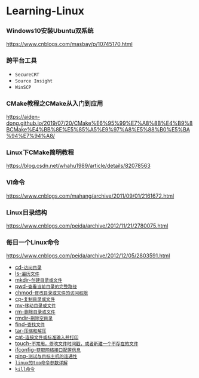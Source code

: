 # Learning-Linux

### Windows10安装Ubuntu双系统
https://www.cnblogs.com/masbay/p/10745170.html

### 跨平台工具
* `SecureCRT`<br>
* `Source Insight`<br>
* `WinSCP`<br>

### CMake教程之CMake从入门到应用
https://aiden-dong.github.io/2019/07/20/CMake%E6%95%99%E7%A8%8B%E4%B9%8BCMake%E4%BB%8E%E5%85%A5%E9%97%A8%E5%88%B0%E5%BA%94%E7%94%A8/

### Linux下CMake简明教程
https://blog.csdn.net/whahu1989/article/details/82078563

### VI命令
https://www.cnblogs.com/mahang/archive/2011/09/01/2161672.html

### Linux目录结构
https://www.cnblogs.com/peida/archive/2012/11/21/2780075.html

### 每日一个Linux命令
https://www.cnblogs.com/peida/archive/2012/12/05/2803591.html

* [cd-`访问目录`](https://www.cnblogs.com/peida/archive/2012/10/24/2736501.html)
* [ls-`遍历文件`](https://blog.csdn.net/gnail_oug/article/details/70162658)
* [mkdir-`创建目录或文件`](https://www.cnblogs.com/peida/archive/2012/10/25/2738271.html)
* [pwd-`查看当前目录的完整路径`](https://www.cnblogs.com/peida/archive/2012/10/24/2737730.html)
* [chmod-`修改目录或文件的访问权限`](https://www.cnblogs.com/peida/archive/2012/11/29/2794010.html)
* [cp-`复制目录或文件`](https://www.cnblogs.com/peida/archive/2012/10/29/2744185.html)
* [mv-`移动目录或文件`](https://www.cnblogs.com/peida/archive/2012/10/27/2743022.html)
* [rm-`删除目录或文件`](https://www.cnblogs.com/peida/archive/2012/10/26/2740521.html)
* [rmdir-`删除空目录`](https://www.cnblogs.com/peida/archive/2012/10/27/2742076.html)
* [find-`查找文件`](https://www.cnblogs.com/peida/archive/2012/11/13/2767374.html)
* [tar-`压缩和解压`](https://www.cnblogs.com/peida/archive/2012/11/30/2795656.html)
* [cat-`连接文件或标准输入并打印`](https://www.cnblogs.com/peida/archive/2012/10/30/2746968.html)
* [touch-`不常用，修改文件时间戳，或者新建一个不存在的文件`](https://www.cnblogs.com/peida/archive/2012/10/30/2745714.html)
* [ifconfig-`获取网络接口配置信息`](https://www.cnblogs.com/peida/archive/2013/02/27/2934525.html)
* [ping-`测试与目标主机的连通性`](https://www.cnblogs.com/peida/archive/2013/03/06/2945407.html)
* [`linux的top命令参数详解`](https://www.cnblogs.com/ggjucheng/archive/2012/01/08/2316399.html)
* [`kill命令`](https://www.cnblogs.com/peida/archive/2012/12/20/2825837.html)


